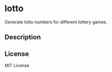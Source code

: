 # lotto
Generate lotto numbers for different lottery games.


## Description


## License
MIT License
